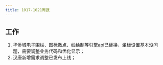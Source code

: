 ```yaml
---
title: 1017-1021周报
---
```


## 工作

1. 华侨城电子围栏、图标撒点、线绘制等引擎api已替换，坐标设置基本没问题，需要调整业务代码和优化显示；
2. 汉唐新增需求调整已发布上线；
